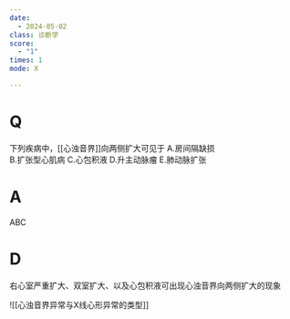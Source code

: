 ```yaml
---
date:
  - 2024-05-02
class: 诊断学
score:
  - "1"
times: 1
mode: X

---
```



# Q
下列疾病中，[[心浊音界]]向两侧扩大可见于
A.房间隔缺损  
B.扩张型心肌病
C.心包积液 
D.升主动脉瘤
E.肺动脉扩张

# A

ABC



# D


右心室严重扩大、双室扩大、以及心包积液可出现心浊音界向两侧扩大的现象

![[心浊音界异常与X线心形异常的类型]]